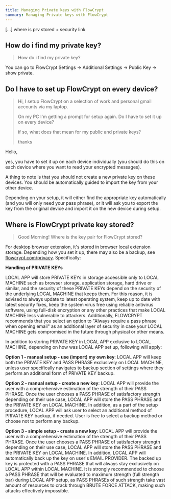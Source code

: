 ```yaml
---
title: Managing Private keys with FlowCrypt
summary: Managing Private keys with FlowCrypt
---
```


[...] where is prv stored + security link

## How do i find my private key?

> How do i find my private key?

You can go to FlowCrypt Settings -> Additional Settings -> Public Key -> show private.


## Do I have to set up FlowCrypt on every device?

> Hi, I setup FlowCrypt on a selection of work and personal gmail accounts via my laptop.
>
> On my PC I'm getting a prompt for setup again. Do I have to set it up on every device?
>
> if so, what does that mean for my public and private keys?
>
> thanks

Hello,

yes, you have to set it up on each device individually (you should do this on each device where you want to read your encrypted messages).

A thing to note is that you should not create a new private key on these devices. You should be automatically guided to import the key from your other device.

Depending on your setup, it will either find the appropriate key automatically (and you will only need your pass phrase), or it will ask you to export the key from the original device and import it on the new device during setup.

## Where is FlowCrypt private key stored?

> Good Morning! Where is the key pair for FlowCrypt stored?

For desktop browser extension, it's stored in browser local extension storage. Depending how you set it up, there may also be a backup, see <a href="/privacy">flowcrypt.com/privacy</a>. Specifically:

**Handling of PRIVATE KEYs**

LOCAL APP will store PRIVATE KEYs in storage accessible only to LOCAL MACHINE such as browser storage, application storage, hard drive or similar, and the security of these PRIVATE KEYs depend on the security of the underlying LOCAL MACHINE that keeps them. For this reason, it is advised to always update to latest operating system, keep up to date with latest security fixes, keep the system virus free using reliable antivirus software, using full-disk encryption or any other practices that make LOCAL MACHINE less vulnerable to attackers. Additionally, FLOWCRYPT recommends that you select an option to "Always require a pass phrase when opening email" as an additional layer of security in case your LOCAL MACHINE gets compromised in the future through physical or other means.

In addition to storing PRIVATE KEY in LOCAL APP exclusive to LOCAL MACHINE, depending on how was LOCAL APP set up, following will apply:

**Option 1 - manual setup - use (import) my own key**: LOCAL APP will keep both the PRIVATE KEY and PASS PHRASE exclusively on LOCAL MACHINE, unless user specifically navigates to backup section of settings where they perform an additional form of PRIVATE KEY backup.

**Option 2 - manual setup - create a new key**: LOCAL APP will provide the user with a comprehensive estimation of the strength of their PASS PHRASE. Once the user chooses a PASS PHRASE of satisfactory strength depending on their use case, LOCAL APP will store the PASS PHRASE and the PRIVATE KEY on LOCAL MACHINE. In addition, as a part of the setup procedure, LOCAL APP will ask user to select an additional method of PRIVATE KEY backup, if needed. User is free to select a backup method or choose not to perform any backup.

**Option 3 - simple setup - create a new key**: LOCAL APP will provide the user with a comprehensive estimation of the strength of their PASS PHRASE. Once the user chooses a PASS PHRASE of satisfactory strength depending on their use case, LOCAL APP will store the PASS PHRASE and the PRIVATE KEY on LOCAL MACHINE. In addition, LOCAL APP will automatically back up the key on user's EMAIL PROVIDER. The backed up key is protected with a PASS PHRASE that will always stay exclusively on LOCAL APP within LOCAL MACHINE. It is strongly recommended to choose a PASS PHRASE that will be evaluated to maximum strength (full strength bar) during LOCAL APP setup, as PASS PHRASEs of such strength take vast amount of resources to crack through BRUTE FORCE ATTACK, making such attacks effectively impossible.
